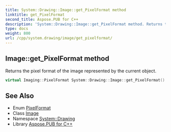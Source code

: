 ```yaml
---
title: System::Drawing::Image::get_PixelFormat method
linktitle: get_PixelFormat
second_title: Aspose.PUB for C++
description: 'System::Drawing::Image::get_PixelFormat method. Returns the pixel format of the image represented by the current object in C++.'
type: docs
weight: 800
url: /cpp/system.drawing/image/get_pixelformat/
---
```

## Image::get_PixelFormat method


Returns the pixel format of the image represented by the current object.

```cpp
virtual Imaging::PixelFormat System::Drawing::Image::get_PixelFormat() const =0
```

## See Also

* Enum [PixelFormat](../../../system.drawing.imaging/pixelformat/)
* Class [Image](../)
* Namespace [System::Drawing](../../)
* Library [Aspose.PUB for C++](../../../)
